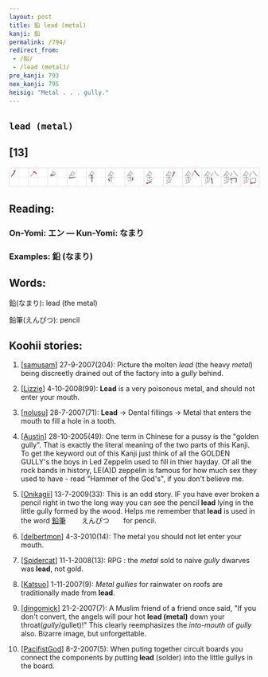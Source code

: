 ```yaml
---
layout: post
title: 鉛 lead (metal)
kanji: 鉛
permalink: /794/
redirect_from:
 - /鉛/
 - /lead (metal)/
pre_kanji: 793
nex_kanji: 795
heisig: "Metal . . . gully."
---
```


## `lead (metal)`

## [13]

<div class="stroke"><img src="../images/E9899B.png" /></div>

## Reading:

### On-Yomi: エン &mdash; Kun-Yomi: なまり

### Examples: 鉛 (なまり)

## Words:

鉛(なまり): lead (the metal)

鉛筆(えんぴつ): pencil

## Koohii stories:

1) [<a href="http://kanji.koohii.com/profile/samusam">samusam</a>] 27-9-2007(204): Picture the molten <em>lead</em> (the heavy <em>metal</em>) being discreetly drained out of the factory into a <em>gully</em> behind. 

2) [<a href="http://kanji.koohii.com/profile/Lizzie">Lizzie</a>] 4-10-2008(99): <strong>Lead</strong> is a very poisonous metal, and should not enter your mouth. 

3) [<a href="http://kanji.koohii.com/profile/nolusu">nolusu</a>] 28-7-2007(71): <strong>Lead</strong> -&gt; Dental fillings -&gt; Metal that enters the mouth to fill a hole in a tooth. 

4) [<a href="http://kanji.koohii.com/profile/Austin">Austin</a>] 28-10-2005(49): One term in Chinese for a pussy is the &quot;golden gully&quot;. That is exactly the literal meaning of the two parts of this Kanji. To get the keyword out of this Kanji just think of all the GOLDEN GULLY&#039;s the boys in Led Zeppelin used to fill in thier hayday. Of all the rock bands in history, LE(A)D zeppelin is famous for how much sex they used to have - read &quot;Hammer of the God&#039;s&quot;, if you don&#039;t believe me. 

5) [<a href="http://kanji.koohii.com/profile/Onikagii">Onikagii</a>] 13-7-2009(33): This is an odd story. IF you have ever broken a pencil right in two the long way you can see the pencil<strong> lead</strong> lying in the little gully formed by the wood. Helps me remember that<strong> lead</strong> is used in the word   <a href="http://jisho.org/kanji/details/鉛筆">鉛筆</a>  　　えんぴつ　　for pencil. 

6) [<a href="http://kanji.koohii.com/profile/delbertmon">delbertmon</a>] 4-3-2010(14): The metal you should not let enter your mouth. 

7) [<a href="http://kanji.koohii.com/profile/Spidercat">Spidercat</a>] 11-1-2008(13): RPG : the <em>metal</em> sold to naive <em>gully</em> dwarves was<strong> lead</strong>, not gold. 

8) [<a href="http://kanji.koohii.com/profile/Katsuo">Katsuo</a>] 1-11-2007(9): <em>Metal gullies</em> for rainwater on roofs are traditionally made from<strong> lead</strong>. 

9) [<a href="http://kanji.koohii.com/profile/dingomick">dingomick</a>] 21-2-2007(7): A Muslim friend of a friend once said, &quot;If you don&#039;t convert, the angels will pour hot <strong>lead (metal)</strong> down your throat(<em>gully</em>/gullet)!&quot; This clearly reemphasizes the <em>into-mouth</em> of <em>gully</em> also. Bizarre image, but unforgettable. 

10) [<a href="http://kanji.koohii.com/profile/PacifistGod">PacifistGod</a>] 8-2-2007(5): When puting together circuit boards you connect the components by putting<strong> lead</strong> (solder) into the little gullys in the board. 
